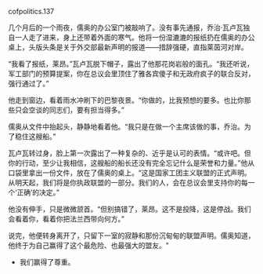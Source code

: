 cofpolitics.137

几个月后的一个雨夜，儒奥的办公室门被敲响了。没有事先通报，乔治·瓦卢瓦独自一人走了进来，身上还带着外面的寒气。他将一份湿漉漉的报纸扔在儒奥的办公桌上，头版头条是关于外交部最新声明的报道——措辞强硬，直指莱茵河对岸。

“我看了报纸，莱昂。”瓦卢瓦脱下帽子，露出了他那花岗岩般的面孔。“我还听说，军工部门的预算提案，你在总议会里顶住了雅各宾傻子和无政府疯子的联合反对，强行通过了。”

他走到窗边，看着雨水冲刷下的巴黎夜景。“你做的，比我预想的要多。也比你那些只会空谈的同志们，要有担当得多。”

儒奥从文件中抬起头，静静地看着他。“我只是在做一个主席该做的事，乔治。为了稳住这艘船。”

瓦卢瓦转过身，脸上第一次露出了一种复杂的、近乎是认可的表情。“或许吧。但你的行动，至少让我相信，这艘船的船长还没有完全忘记什么是荣誉和力量。”他从口袋里拿出一份文件，放在了儒奥的桌上。“这是国家工团主义联盟的正式声明。从明天起，我们将是你执政联盟的一部分。我们的人，会在总议会里支持你的每一个‘正确’的决定。”

他没有伸手，只是微微颔首。“但别搞错了，莱昂。这不是投降，这是停战。我们会看着你，看着你把法兰西带向何方。”

说完，他便转身离开了，只留下一室的寂静和那份沉甸甸的联盟声明。儒奥知道，他终于为自己赢得了这个最危险、也最强大的盟友。"

* 我们赢得了尊重。